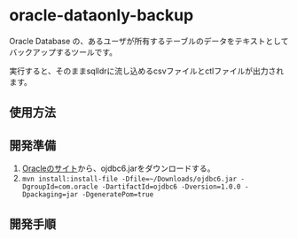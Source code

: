 # oracle-dataonly-backup

Oracle Database の、あるユーザが所有するテーブルのデータをテキストとしてバックアップするツールです。

実行すると、そのままsqlldrに流し込めるcsvファイルとctlファイルが出力されます。

## 使用方法



## 開発準備

1. [Oracleのサイト](http://www.oracle.com/technetwork/jp/database/enterprise-edition/jdbc-111060-097832-ja.html)から、ojdbc6.jarをダウンロードする。
1. `mvn install:install-file -Dfile=~/Downloads/ojdbc6.jar -DgroupId=com.oracle -DartifactId=ojdbc6 -Dversion=1.0.0 -Dpackaging=jar -DgeneratePom=true`

## 開発手順